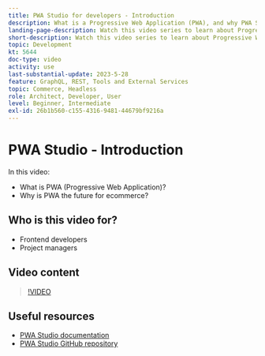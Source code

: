 ```yaml
---
title: PWA Studio for developers - Introduction
description: What is a Progressive Web Application (PWA), and why PWA Studio is the future​.
landing-page-description: Watch this video series to learn about Progressive Web Applications (PWAs) and why PWA Studio is the future for [!DNL Commerce] sites.
short-description: Watch this video series to learn about Progressive Web Applications (PWAs) and why PWA Studio is the future for [!DNL Commerce] sites.
topic: Development
kt: 5644
doc-type: video
activity: use
last-substantial-update: 2023-5-28
feature: GraphQL, REST, Tools and External Services
topic: Commerce, Headless
role: Architect, Developer, User
level: Beginner, Intermediate
exl-id: 26b1b560-c155-4316-9481-44679bf9216a
---
```

# PWA Studio - Introduction

In this video:

- What is PWA (Progressive Web Application)?
- Why is PWA the future for ecommerce?

## Who is this video for?

- Frontend developers
- Project managers

## Video content

>[!VIDEO](https://video.tv.adobe.com/v/35715?quality=12&learn=on)

## Useful resources

- [PWA Studio documentation](https://developer.adobe.com/commerce/pwa-studio/)
- [PWA Studio GitHub repository](https://github.com/magento/pwa-studio)

